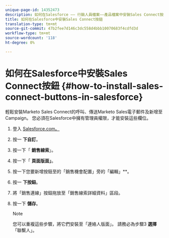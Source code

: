 ```yaml
---
unique-page-id: 14352473
description: 如何在Salesforce —— 行銷人員檔案——產品檔案中安裝Sales Connect按鈕
title: 如何在Salesforce中安裝Sales Connect按鈕
translation-type: tm+mt
source-git-commit: 47b2fee7d146c3dc558d4bbb10070683f4cdfd3d
workflow-type: tm+mt
source-wordcount: '118'
ht-degree: 0%

---
```



# 如何在Salesforce中安裝Sales Connect按鈕 {#how-to-install-sales-connect-buttons-in-salesforce}

輕鬆安裝Marketo Sales Connect的呼叫、傳送Marketo Sales電子郵件及新增至Campaign。 您必須在Salesforce中擁有管理員權限，才能安裝這些欄位。

1. 登入 [Salesforce.com。](http://Salesforce.com)
1. 按一 **下自訂**。
1. 按一下「 **銷售線索**」。
1. 按一下「 **頁面版面」**。
1. 按一下您要新增按鈕至的「銷售機會配置」旁的「編輯」**。
1. 按一 **下按鈕**。
1. 將「銷售連線」按鈕拖放至「銷售線索詳細資料」區段。
1. 按一下 **儲存**。

   >[!NOTE]
   >
   >您可以重複這些步驟，將它們安裝至「連絡人版面」。 請務必為步驟3 **選擇** 「聯繫人」。

